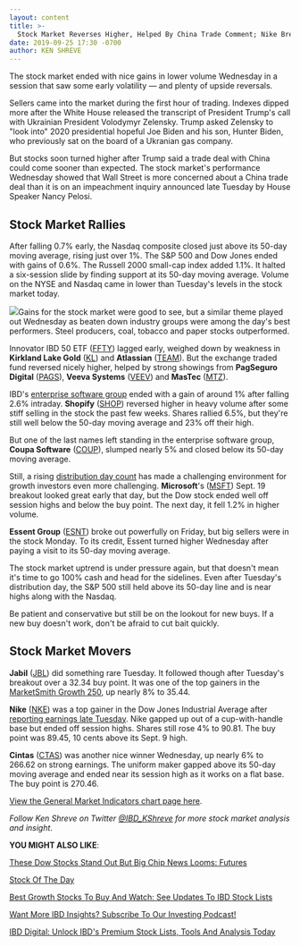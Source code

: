 ```yaml
---
layout: content
title: >-
  Stock Market Reverses Higher, Helped By China Trade Comment; Nike Breaks Out
date: 2019-09-25 17:30 -0700
author: KEN SHREVE
---
```






The stock market ended with nice gains in lower volume Wednesday in a session that saw some early volatility — and plenty of upside reversals.




Sellers came into the market during the first hour of trading. Indexes dipped more after the White House released the transcript of President Trump's call with Ukrainian President Volodymyr Zelensky. Trump asked Zelensky to "look into" 2020 presidential hopeful Joe Biden and his son, Hunter Biden, who previously sat on the board of a Ukranian gas company.


But stocks soon turned higher after Trump said a trade deal with China could come sooner than expected. The stock market's performance Wednesday showed that Wall Street is more concerned about a China trade deal than it is on an impeachment inquiry announced late Tuesday by House Speaker Nancy Pelosi.


Stock Market Rallies
--------------------


After falling 0.7% early, the Nasdaq composite closed just above its 50-day moving average, rising just over 1%. The S&P 500 and Dow Jones ended with gains of 0.6%. The Russell 2000 small-cap index added 1.1%. It halted a six-session slide by finding support at its 50-day moving average. Volume on the NYSE and Nasdaq came in lower than Tuesday's levels in the stock market today.


![](https://www.investors.com/wp-content/uploads/2019/09/MP092519-267x300.jpg)Gains for the stock market were good to see, but a similar theme played out Wednesday as beaten down industry groups were among the day's best performers. Steel producers, coal, tobacco and paper stocks outperformed.


Innovator IBD 50 ETF ([FFTY](https://research.investors.com/quote.aspx?symbol=FFTY)) lagged early, weighed down by weakness in **Kirkland Lake Gold** ([KL](https://research.investors.com/quote.aspx?symbol=KL)) and **Atlassian** ([TEAM](https://research.investors.com/quote.aspx?symbol=TEAM)). But the exchange traded fund reversed nicely higher, helped by strong showings from **PagSeguro Digital** ([PAGS](https://research.investors.com/quote.aspx?symbol=PAGS)), **Veeva Systems** ([VEEV](https://research.investors.com/quote.aspx?symbol=VEEV)) and **MasTec** ([MTZ](https://research.investors.com/quote.aspx?symbol=MTZ)).


IBD's [enterprise software group](https://www.investors.com/news/technology/cloud-computing-cloud-stocks/) ended with a gain of around 1% after falling 2.6% intraday. **Shopify** ([SHOP](https://research.investors.com/quote.aspx?symbol=SHOP)) reversed higher in heavy volume after some stiff selling in the stock the past few weeks. Shares rallied 6.5%, but they're still well below the 50-day moving average and 23% off their high.


But one of the last names left standing in the enterprise software group, **Coupa Software** ([COUP](https://research.investors.com/quote.aspx?symbol=COUP)), slumped nearly 5% and closed below its 50-day moving average.


Still, a rising [distribution day count](https://www.investors.com/ibd-university/market-timing/market-tops/) has made a challenging environment for growth investors even more challenging. **Microsoft**'s ([MSFT](https://research.investors.com/quote.aspx?symbol=MSFT)) Sept. 19 breakout looked great early that day, but the Dow stock ended well off session highs and below the buy point. The next day, it fell 1.2% in higher volume.


**Essent Group** ([ESNT](https://research.investors.com/quote.aspx?symbol=ESNT)) broke out powerfully on Friday, but big sellers were in the stock Monday. To its credit, Essent turned higher Wednesday after paying a visit to its 50-day moving average.


The stock market uptrend is under pressure again, but that doesn't mean it's time to go 100% cash and head for the sidelines. Even after Tuesday's distribution day, the S&P 500 still held above its 50-day line and is near highs along with the Nasdaq.


Be patient and conservative but still be on the lookout for new buys. If a new buy doesn't work, don't be afraid to cut bait quickly.


Stock Market Movers
-------------------


**Jabil** ([JBL](https://research.investors.com/quote.aspx?symbol=JBL)) did something rare Tuesday. It followed though after Tuesday's breakout over a 32.34 buy point. It was one of the top gainers in the [MarketSmith Growth 250](https://www.investors.com/product/marketsmith/?artProdLink=MarketSmith), up nearly 8% to 35.44.


**Nike** ([NKE](https://research.investors.com/quote.aspx?symbol=NKE)) was a top gainer in the Dow Jones Industrial Average after [reporting earnings late Tuesday](https://www.investors.com/news/nike-earnings-q1-2020-nike-stock-stalks-buy-point-results/). Nike gapped up out of a cup-with-handle base but ended off session highs. Shares still rose 4% to 90.81. The buy point was 89.45, 10 cents above its Sept. 9 high.


**Cintas** ([CTAS](https://research.investors.com/quote.aspx?symbol=CTAS)) was another nice winner Wednesday, up nearly 6% to 266.62 on strong earnings. The uniform maker gapped above its 50-day moving average and ended near its session high as it works on a flat base. The buy point is 270.46.


[View the General Market Indicators chart page here](https://www.investors.com/wp-content/uploads/2019/09/IBD2509152501GMI2.pdf).


*Follow Ken Shreve on Twitter [@IBD\_KShreve](https://www.twitter.com/IBD_KShreve) for more stock market analysis and insight*.


**YOU MIGHT ALSO LIKE**:


[These Dow Stocks Stand Out But Big Chip News Looms: Futures](https://www.investors.com/market-trend/stock-market-today/dow-jones-futures-apple-nike-stock-market-rally-trump-trade-trumps-impeachment/)


[Stock Of The Day](https://www.investors.com/research/ibd-stock-of-the-day/biotech-company-rattles-amgen-mylan-biosimilar/)


[Best Growth Stocks To Buy And Watch: See Updates To IBD Stock Lists](https://www.investors.com/stock-lists/best-growth-stocks-buy-watch-ibd-stock-lists/)


[Want More IBD Insights? Subscribe To Our Investing Podcast!](https://www.investors.com/how-to-invest/investing-podcast/)


[IBD Digital: Unlock IBD's Premium Stock Lists, Tools And Analysis Today](https://www.investors.com/product/ibd-digital/?artProdLink=IBD_Digital)




